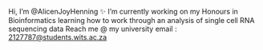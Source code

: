 Hi, I’m @AlicenJoyHenning ✨
I’m currently working on my Honours in Bioinformatics learning how to work through an analysis of single cell RNA sequencing data 
Reach me @ my university email : 2127787@students.wits.ac.za
